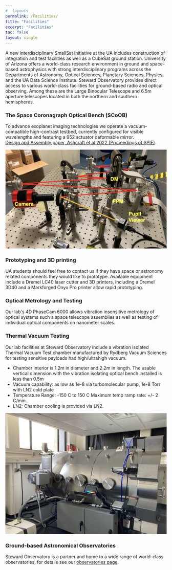 ```yaml
---
# _layouts
permalink: /Facilities/
title: "Facilities"
excerpt: "Facilities"
toc: false
layout: single
---
```


A new interdisciplinary SmallSat initiative at the UA includes construction of integration and test facilities as well as a CubeSat ground station. University of Arizona offers a world-class research environment in ground and space-based astrophysics with strong interdisciplinary programs across the Departments of Astronomy, Optical Sciences, Planetary Sciences, Physics, and the UA Data Science Institute. Steward Observatory provides direct access to various world-class facilities for ground-based radio and optical observing. Among these are the Large Binocular Telescope and 6.5m aperture telescopes located in both the northern and southern hemispheres.

### The Space Coronagraph Optical Bench (SCoOB)
To advance exoplanet imaging technologies we operate a vacuum-compatible high-contrast testbed, currently configured for visible wavelengths and featuring a 952 actuator deformable mirror.  
[Design and Assembly paper, Ashcraft et al 2022 (Proceedings of SPIE)](https://arxiv.org/abs/2208.01156). 

![SCoOB Assembled in our laboratory’s clean tent from Ashcraft et al 2022](/assets/testbed_assembled.png)

### Prototyping and 3D printing

 UA students should feel free to contact us if they have space or astronomy related components they would like to prototype. Available equipment include a Dremel LC40 laser cutter and 3D printers, including a Dremel 3D40 and a Markforged Onyx Pro printer allow rapid prototyping.

### Optical Metrology and Testing

Our lab's 4D PhaseCam 6000 allows vibration insensitive metrology of optical systems such a space telescope assemblies as well as testing of individual optical components on nanometer scales.

### Thermal Vacuum Testing
Our lab facilities at Steward Observatory include a vibration isolated Thermal Vacuum Test chamber manufactured by Rydberg Vacuum Sciences for testing sensitive payloads had high/ultrahigh vacuum.

- Chamber interior is 1.2m in diameter and 2.2m in length. The usable vertical dimension with the vibration isolating optical bench installed is less than 0.5m 
- Vacuum capability: as low as 1e-8 via turbomolecular pump, 1e-8 Torr with LN2 cold plate
- Temperature Range: -150 C to 150 C Maximum temp ramp rate: +/- 2 C/min. 
- LN2: Chamber cooling is provided via LN2. 

![Exterior of thermal vacuum chamber](assets/IMG_1365.JPG)

### Ground-based Astronomical Observatories

Steward Observatory is a partner and home to a wide range of world-class observatories, for details see our [observatories page](observatories.md).
